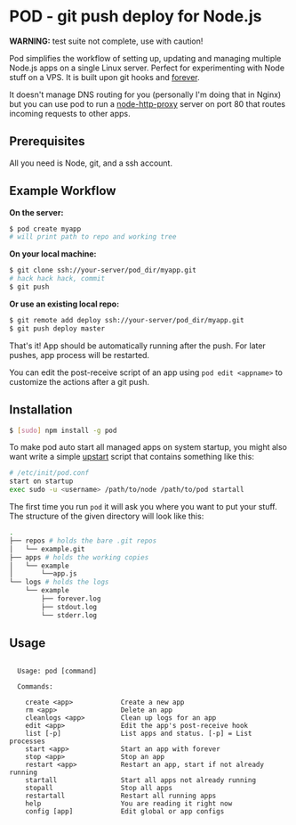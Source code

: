 # POD - git push deploy for Node.js

**WARNING:** test suite not complete, use with caution!

Pod simplifies the workflow of setting up, updating and managing multiple Node.js apps on a single Linux server. Perfect for experimenting with Node stuff on a VPS. It is built upon git hooks and [forever](https://github.com/nodejitsu/forever).

It doesn't manage DNS routing for you (personally I'm doing that in Nginx) but you can use pod to run a [node-http-proxy](https://github.com/nodejitsu/node-http-proxy) server on port 80 that routes incoming requests to other apps.

## Prerequisites

All you need is Node, git, and a ssh account.

## Example Workflow

**On the server:**

``` bash
$ pod create myapp
# will print path to repo and working tree
```

**On your local machine:**

``` bash
$ git clone ssh://your-server/pod_dir/myapp.git
# hack hack hack, commit
$ git push
```

**Or use an existing local repo:**

``` bash
$ git remote add deploy ssh://your-server/pod_dir/myapp.git
$ git push deploy master
```

That's it! App should be automatically running after the push. For later pushes, app process will be restarted.  

You can edit the post-receive script of an app using `pod edit <appname>` to customize the actions after a git push.

## Installation

``` bash
$ [sudo] npm install -g pod
```

To make pod auto start all managed apps on system startup, you might also want write a simple [upstart](http://upstart.ubuntu.com) script that contains something like this:

``` bash
# /etc/init/pod.conf
start on startup
exec sudo -u <username> /path/to/node /path/to/pod startall
```

The first time you run `pod` it will ask you where you want to put your stuff. The structure of the given directory will look like this:

``` bash
.
├── repos # holds the bare .git repos
│   └── example.git
├── apps # holds the working copies
│   └── example
│       └──app.js
└── logs # holds the logs
    └── example
        ├── forever.log
        ├── stdout.log
        └── stderr.log
```

## Usage

```

  Usage: pod [command]

  Commands:

    create <app>            Create a new app
    rm <app>                Delete an app
    cleanlogs <app>         Clean up logs for an app
    edit <app>              Edit the app's post-receive hook
    list [-p]               List apps and status. [-p] = List processes
    start <app>             Start an app with forever
    stop <app>              Stop an app
    restart <app>           Restart an app, start if not already running
    startall                Start all apps not already running
    stopall                 Stop all apps
    restartall              Restart all running apps
    help                    You are reading it right now
    config [app]            Edit global or app configs

```